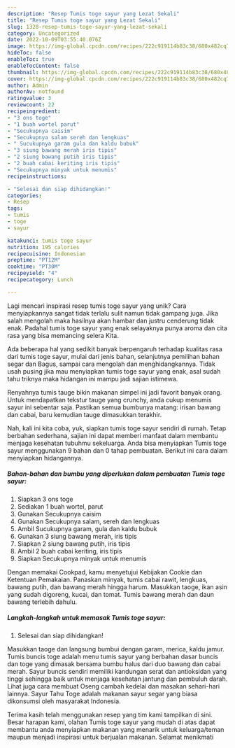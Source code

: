 ```yaml
---
description: "Resep Tumis toge sayur yang Lezat Sekali"
title: "Resep Tumis toge sayur yang Lezat Sekali"
slug: 1328-resep-tumis-toge-sayur-yang-lezat-sekali
category: Uncategorized
date: 2022-10-09T03:55:40.076Z
image: https://img-global.cpcdn.com/recipes/222c919114b83c38/680x482cq70/tumis-toge-sayur-foto-resep-utama.jpg
hideToc: false
enableToc: true
enableTocContent: false
thumbnail: https://img-global.cpcdn.com/recipes/222c919114b83c38/680x482cq70/tumis-toge-sayur-foto-resep-utama.jpg
cover: https://img-global.cpcdn.com/recipes/222c919114b83c38/680x482cq70/tumis-toge-sayur-foto-resep-utama.jpg
author: Admin
authorAv: notfound
ratingvalue: 3
reviewcount: 22
recipeingredient:
- "3 ons toge"
- "1 buah wortel parut"
- "Secukupnya caisim"
- "Secukupnya salam sereh dan lengkuas"
- " Sucukupnya garam gula dan kaldu bubuk"
- "3 siung bawang merah iris tipis"
- "2 siung bawang putih iris tipis"
- "2 buah cabai keriting iris tipis"
- "Secukupnya minyak untuk menumis"
recipeinstructions:

- "Selesai dan siap dihidangkan!"
categories:
- Resep
tags:
- tumis
- toge
- sayur

katakunci: tumis toge sayur 
nutrition: 195 calories
recipecuisine: Indonesian
preptime: "PT12M"
cooktime: "PT30M"
recipeyield: "4"
recipecategory: Lunch

---
```





Lagi mencari inspirasi resep tumis toge sayur yang unik? Cara menyiapkannya sangat tidak terlalu sulit namun tidak gampang juga. Jika salah mengolah maka hasilnya akan hambar dan justru cenderung tidak enak. Padahal tumis toge sayur yang enak selayaknya punya aroma dan cita rasa yang bisa memancing selera Kita.





Ada beberapa hal yang sedikit banyak berpengaruh terhadap kualitas rasa dari tumis toge sayur, mulai dari jenis bahan, selanjutnya pemilihan bahan segar dan Bagus, sampai cara mengolah dan menghidangkannya. Tidak usah pusing jika mau menyiapkan tumis toge sayur yang enak,      asal sudah tahu triknya maka hidangan ini mampu jadi sajian istimewa.














Renyahnya tumis tauge bikin makanan simpel ini jadi favorit banyak orang. Untuk mendapatkan tekstur tauge yang crunchy, anda cukup menumis sayur ini sebentar saja. Pastikan semua bumbunya matang: irisan bawang dan cabai, baru kemudian tauge dimasukkan terakhir.






Nah, kali ini kita coba, yuk, siapkan tumis toge sayur sendiri di rumah. Tetap berbahan sederhana, sajian ini dapat memberi manfaat dalam membantu menjaga kesehatan tubuhmu sekeluarga. Anda bisa menyiapkan Tumis toge sayur menggunakan 9 bahan dan 0 tahap pembuatan. Berikut ini cara dalam menyiapkan hidangannya.

<!--inarticleads1-->

##### Bahan-bahan dan bumbu yang diperlukan dalam pembuatan Tumis toge sayur:

1. Siapkan 3 ons toge
1. Sediakan 1 buah wortel, parut
1. Gunakan Secukupnya caisim
1. Gunakan Secukupnya salam, sereh dan lengkuas
1. Ambil  Sucukupnya garam, gula dan kaldu bubuk
1. Gunakan 3 siung bawang merah, iris tipis
1. Siapkan 2 siung bawang putih, iris tipis
1. Ambil 2 buah cabai keriting, iris tipis
1. Siapkan Secukupnya minyak untuk menumis


Dengan memakai Cookpad, kamu menyetujui Kebijakan Cookie dan Ketentuan Pemakaian. Panaskan minyak, tumis cabai rawit, lengkuas, bawang putih, dan bawang merah hingga harum. Masukkan taoge, ikan asin yang sudah digoreng, kucai, dan tomat. Tumis bawang merah dan daun bawang terlebih dahulu. 

<!--inarticleads2-->

##### Langkah-langkah untuk memasak Tumis toge sayur:


1. Selesai dan siap dihidangkan!

Masukkan taoge dan langsung bumbui dengan garam, merica, kaldu jamur. Tumis buncis toge adalah menu tumis sayur yang berbahan dasar buncis dan toge yang dimasak bersama bumbu halus dari duo bawang dan cabai merah. Sayur buncis sendiri memiliki kandungan serat dan antioksidan yang tinggi sehingga baik untuk menjaga kesehatan jantung dan pembuluh darah. Lihat juga cara membuat Oseng cambah kedelai dan masakan sehari-hari lainnya. Sayur Tahu Toge adalah makanan sayur segar yang biasa dikonsumsi oleh masyarakat Indonesia. 

Terima kasih telah menggunakan resep yang tim kami tampilkan di sini. Besar harapan kami, olahan Tumis toge sayur yang mudah di atas dapat membantu anda menyiapkan makanan yang menarik untuk keluarga/teman maupun menjadi inspirasi untuk berjualan makanan. Selamat menikmati
